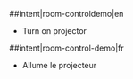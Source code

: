 ##intent|room-controldemo|en
- Turn on projector

##intent|room-control-demo|fr
- Allume le projecteur